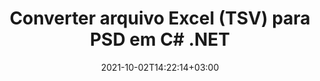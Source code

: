 ---
############################# Static ############################
layout: "autogen-gist"
date: 2021-10-02T14:22:14+03:00
draft: false
path: "pt/total/net/conversion/tsv-to-psd/"
other_out_formats: "PDF DOC DOCX DOCM DOT DOTX DOTM TXT RTF HTML HTM MHTML MHT XLS XLSX XLSM XLSB XLT XLTX XLTM XLAM CSV TSV DIF SXC FODS PPT PPTX PPS PPSX PPSM POT POTX PPTM POTM ODT OTT OTP ODP ODS EMZ WMZ SVG SVGZ XPS TEX DCM WMF EMF BMP PNG GIF JPEG TIFF ICO WEBP JP2 TGA PSB PSD EPUB MD XML JSON DICOM FODP JPG"
ad_headline: "Converter TSV para PSD | .NET"
ad_description: "A solução mais precisa de conversão de documentos TSV para PSD para seus aplicativos .NET."

############################# Head ############################
head_title: "Converter TSV do Excel para PSD em C# ASP.NET | Conversão de Documentos .NET"
head_description: "API de conversão de formatos de documento de planilha .NET Excel. Converta TSV para PSD e mais de 100 outras imagens e formatos de arquivo de documento em aplicativos .NET (C#, VB.NET, ASP.NET e .NET Core)."

############################# Header ############################
title: "Converter arquivo Excel (TSV) para PSD em C# .NET"
description: "Use a API nativa do conversor de documentos do Excel para converter TSV para PSD em aplicativos C# VB.NET e ASP.NET. Trabalhe com recursos flexíveis de conversão de documentos para personalizar a aparência do documento resultante. Converta com precisão todos os formatos populares de planilhas do Excel de e para documentos do Word, apresentações do PowerPoint, PDF, Photoshop, eBook, formatos de arquivo da Web e de imagem. Converta todo o documento ou escolha páginas específicas do arquivo de documento de origem com base nos números de página ou intervalos de página seletivos e converta facilmente para um formato de documento compatível."

############################# SubMenu ############################
submenu:
    enable: false

############################# Content ############################
content:
    enable: true
    block:
    - title_left: "Como converter TSV para PSD em C# .NET"
      content_left: |
          Siga estes passos simples para conversão de TSV para PSD em .NET. Visualize o documento PSD convertido como está ou renderize e exiba como HTML sem usar nenhum software externo.

          -   Crie um objeto **Converter** para converter um documento TSV
          -   Defina as opções de conversão para o formato PSD
          -   Chame o método **Convert** da instância de classe **Converter** para conversão em PSD
          -   Definir opções para visualizador de HTML
          -   Crie o objeto **Viewer** para visualizar o PSD convertido como HTML
          
      title_right: "Instruções de download e instalação"
      content_right: |
          Você precisa dos namespaces `GroupDocs.Conversion` e `GroupDocs.Viewer` para converter formatos de arquivo de palavras em uma ampla variedade de imagens e tipos de documentos, como PDF, Microsoft Office (Word, Excel, PowerPoint, Project, Outlook), OpenDocument, HTML e diagramas CAD. Explore outras [APIs .NET para documentos do Office](https://products.conholdate.com/total/net/) oferecidas pela Conholdate.Total.
          
          Obtenha os respectivos arquivos de montagem do [Transferências](https://downloads.conholdate.com/total/net) ou busque o pacote inteiro do [Nuget](https://www.nuget.org/packages/Conholdate.Total/) para adicionar `Conholdate.Total para .NET` diretamente em seu espaço de trabalho.
          
      gisthash: "4f311c07ae9ee691b8afb7960aa6c806"
      gistfile: "excel-to-pdf-conversion.cs"

    - title_left: "Converter Excel para PDF/Word/HTML/PPTX em C#"
      content_left: |
          Converta suas planilhas do Excel para outros formatos de documentos populares, como PDF, HTML, apresentações do PowerPoint e formatos de arquivo de processamento de texto usando o código C# .NET. Carregue a pasta de trabalho do Excel de origem e salve-a como um documento convertido em algum outro formato de documento.

          -   Crie o objeto **Converter** e passe o arquivo Excel de origem para ele
          -   Instancie a classe **ConvertOptions** adequada, por exemplo (**PdfConvertOptions** para conversão para PDF, **WordProcessingConvertOptions** para conversão para formatos Word, **MarkupConvertOptions** para conversão para HTML, **PresentationConvertOptions** para conversão para formatos PowerPoint)
          -   Chame o método **Convert** da instância de classe **Converter** para conversão para PDF/HTML/PPTX ou formato de documento Word
          
      title_right: "Convertendo arquivos protegidos por senha"
      content_right: |
          Em alguns casos, o tamanho do documento convertido é maior e leva tempo para ser convertido. Por padrão, o documento convertido em cache é salvo na unidade local, mas o [Conholdate.Total for .NET](https://products.conholdate.com/total/net/) oferece recurso de implementação de cache personalizado usando a interface iCache para gerenciar com eficiência a conversão de cache resulta do seu jeito. Ele acelera o processo geral de conversão repetitiva.
          
          A [biblioteca de conversão .NET Excel](https://products.groupdocs.com/conversion/net/) também suporta a conversão de e para arquivos protegidos por senha e a compactação dos resultados da conversão para ZIP, RAR, 7Z, TAR, GZ e BZ2 formatos de arquivo.
          
      gisthash: "4f311c07ae9ee691b8afb7960aa6c806"
      gistfile: "excel-to-pdf-word-html-powerpoint-conversion.cs"

    - title_left: "Adicionar marca d'água de texto ou imagem ao PSD em C #"
      content_left: |
          Converta documentos com precisão (TSV para PSD) exatamente como o arquivo original e aplique marcas d'água de texto ou imagem às páginas do documento convertido usando C# .NET.

          -   Crie um objeto **Converter** para converter um documento TSV
          -   Crie uma nova instância da classe **WatermarkOptions**
          -   Especifique as propriedades da marca d'água (cor, largura, texto, imagem etc.)
          -   Instanciar a classe **ConvertOptions** adequada
          -   Defina a propriedade **Watermark** da instância **ConvertOptions**
          -   Chame o método **Convert** da instância de classe **Converter** para conversão em PSD
        
      title_right: "Extração de informações do documento de origem"
      content_right: |
          O recurso de extração de informações de documentos não apenas permite obter as informações básicas sobre o arquivo do documento de origem, mas também suporta a extração de algumas informações valiosas específicas do formato de arquivo, como datas de início e término de um arquivo do Microsoft Project, quaisquer restrições de impressão em um documento PDF, lista de pastas incluídas em um arquivo de dados do Outlook etc.

          Converta formatos de arquivo de documentos populares em diferentes sistemas operacionais, como Windows, Linux ou macOS, usando plataformas como Windows Azure, Mono e Xamarin.
          
      gisthash: "a15affe15284876ce010a315a09da1f0"
      gistfile: "convert-word-to-pdf-and-add-text-watermark-to-converted-pdf.cs"

    - title_left: "Converter arquivo JSON para Excel em C# .NET"
      content_left: |
          Converter um arquivo JSON para Excel em .NET agora é mais fácil com as APIs Conholdate.Total para .NET. Use o arquivo JSON como fonte de dados e converta-o com precisão em um formato de arquivo de planilha do Excel adicionando algumas linhas de código C # sem usar nenhum software externo.

          -   Crie o objeto **Converter** para converter o arquivo JSON
          -   Instanciar a classe **SpreadsheetConvertOptions**
          -   Chame o método **Convert** da instância de classe **Converter** para conversão para XLSX
          
      title_right: "Carregar e converter documentos localizados remotamente"
      content_right: |
          Usando Conholdate.Total para .NET – os desenvolvedores podem carregar e converter documentos de vários locais remotos e recursos de armazenamento de documentos em nuvem, como Amazon S3, Microsoft Azure Blob, FTP, disco local, fluxo ou um URL simples. Você só precisa especificar o método para obter o fluxo de documentos localizado remotamente e, em seguida, passá-lo para a classe Converter como construtor.
          
          As APIs do Conholdate.Total para .NET são nativas do Windows Forms, ASP.NET, WPF, WCF ou qualquer tipo de aplicativo baseado no .NET Framework 2.0 ou posterior.
          
      gisthash: "7864dd1c0c16ca647722d18664d5c84a"
      gistfile: "json-to-excel-spreadsheet-conversion.cs"

############################# About Formats ############################
about_formats:
    enable: false
############################# More Formats ############################
more_formats:
    enable: true
    auto: false
    other_out_formats: PDF DOC DOCX DOCM DOT DOTX DOTM TXT RTF HTML HTM MHTML MHT XLS XLSX XLSM XLSB XLT XLTX XLTM XLAM CSV TSV DIF SXC FODS PPT PPTX PPS PPSX PPSM POT POTX PPTM POTM ODT OTT OTP ODP ODS EMZ WMZ SVG SVGZ XPS TEX DCM WMF EMF BMP PNG GIF JPEG TIFF ICO WEBP JP2 TGA PSB PSD EPUB MD XML JSON DICOM FODP JPG
############################# Back to top ###############################
back_to_top:
  enable: true
---
